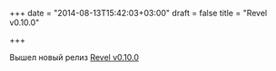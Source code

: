 +++
date = "2014-08-13T15:42:03+03:00"
draft = false
title = "Revel v0.10.0"

+++

<p>Вышел новый релиз <a href="https://github.com/revel/revel/releases/tag/v0.10.0">Revel v0.10.0</a></p>

